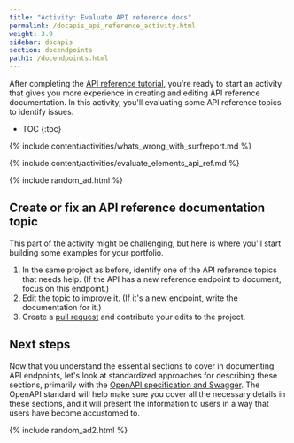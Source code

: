 ```yaml
---
title: "Activity: Evaluate API reference docs"
permalink: /docapis_api_reference_activity.html
weight: 3.9
sidebar: docapis
section: docendpoints
path1: /docendpoints.html
---
```


After completing the [API reference tutorial](docapis_api_reference_tutorial_overview.html), you're ready to start an activity that gives you more experience in creating and editing API reference documentation. In this activity, you'll evaluating some API reference topics to identify issues.

* TOC
{:toc}

{% include content/activities/whats_wrong_with_surfreport.md %}

{% include content/activities/evaluate_elements_api_ref.md %}

{% include random_ad.html %}

## Create or fix an API reference documentation topic

This part of the activity might be challenging, but here is where you'll start building some examples for your portfolio.

1.  In the same project as before, identify one of the API reference topics that needs help. (If the API has a new reference endpoint to document, focus on this endpoint.)
2.  Edit the topic to improve it. (If it's a new endpoint, write the documentation for it.)
6.  Create a [pull request](pubapis_github_pull_requests.html) and contribute your edits to the project.

## Next steps

Now that you understand the essential sections to cover in documenting API endpoints, let's look at standardized approaches for describing these sections, primarily with the [OpenAPI specification and Swagger](pubapis_rest_specification_formats.html). The OpenAPI standard will help make sure you cover all the necessary details in these sections, and it will present the information to users in a way that users have become accustomed to.

{% include random_ad2.html %}
